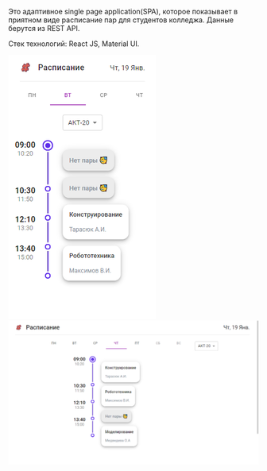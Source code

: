 Это адаптивное single page application(SPA), которое показывает в приятном виде расписание пар для студентов колледжа.
Данные берутся из REST API.

Стек технологий: React JS, Material UI.

![Image alt](https://github.com/AlexGubkovich/Photos/raw/main/TimetablePhotoMobile.png)
![Image alt](https://github.com/AlexGubkovich/Photos/raw/main/TimetablePhoto.png)




